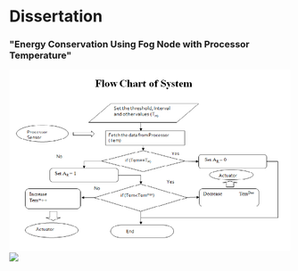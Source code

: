 # Dissertation
### "Energy Conservation Using Fog Node with Processor Temperature"
<img src="https://github.com/shaheen14/Dissertation/blob/main/flowchart.png">
<img src="https://user-images.githubusercontent.com/55910077/113298268-45d53c00-9319-11eb-9679-f95f226286c4.png">

